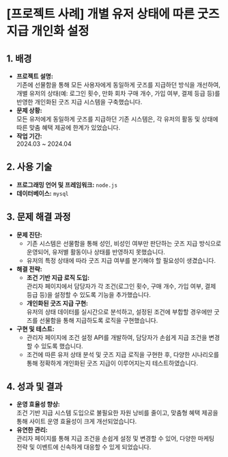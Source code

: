 # [프로젝트 사례] 개별 유저 상태에 따른 굿즈 지급 개인화 설정

## 1. 배경
- **프로젝트 설명:**  
  기존에 선물함을 통해 모든 사용자에게 동일하게 굿즈를 지급하던 방식을 개선하여, 개별 유저의 상태(예: 로그인 횟수, 만화 회차 구매 개수, 가입 여부, 결제 등급 등)를 반영한 개인화된 굿즈 지급 시스템을 구축했습니다.
- **문제 상황:**  
  모든 유저에게 동일하게 굿즈를 지급하던 기존 시스템은, 각 유저의 활동 및 상태에 따른 맞춤 혜택 제공에 한계가 있었습니다.
- **작업 기간:**  
  2024.03 ~ 2024.04

## 2. 사용 기술
- **프로그래밍 언어 및 프레임워크:** `node.js`
- **데이터베이스:** `mysql`

## 3. 문제 해결 과정
- **문제 진단:**  
  - 기존 시스템은 선물함을 통해 성인, 비성인 여부만 판단하는 굿즈 지급 방식으로 운영되어, 유저별 활동이나 상태를 반영하지 못했습니다.  
  - 유저의 특정 상태에 따라 굿즈 지급 여부를 분기해야 할 필요성이 생겼습니다.
- **해결 전략:**  
  - **조건 기반 지급 로직 도입:**  
    관리자 페이지에서 담당자가 각 조건(로그인 횟수, 구매 개수, 가입 여부, 결제 등급 등)을 설정할 수 있도록 기능을 추가했습니다.
  - **개인화된 굿즈 지급 구현:**  
    유저의 상태 데이터를 실시간으로 분석하고, 설정된 조건에 부합할 경우에만 굿즈를 선물함을 통해 지급하도록 로직을 구현했습니다.
- **구현 및 테스트:**  
  - 관리자 페이지에 조건 설정 API를 개발하여, 담당자가 손쉽게 지급 조건을 변경할 수 있도록 했습니다.
  - 조건에 따른 유저 상태 분석 및 굿즈 지급 로직을 구현한 후, 다양한 시나리오를 통해 정확하게 개인화된 굿즈 지급이 이루어지는지 테스트하였습니다.

## 4. 성과 및 결과
- **운영 효율성 향상:**  
  조건 기반 지급 시스템 도입으로 불필요한 자원 낭비를 줄이고, 맞춤형 혜택 제공을 통해 사이트 운영 효율성이 크게 개선되었습니다.
- **유연한 관리:**  
  관리자 페이지를 통해 지급 조건을 손쉽게 설정 및 변경할 수 있어, 다양한 마케팅 전략 및 이벤트에 신속하게 대응할 수 있게 되었습니다.
